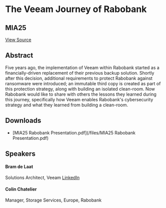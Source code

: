 # The Veeam Journey of Rabobank
## MIA25
[View Source](https://connect.veeam.com/flow/veeam/veeamon2023/attendeeportal/page/sessioncatalog/session/1678314164307001bmYs)

## Abstract
Five years ago, the implementation of Veeam within Rabobank started as a financially-driven replacement of their previous backup solution. Shortly after this decision, additional requirements to protect Rabobank against ransomware were introduced; an immutable third copy is created as part of this protection strategy, along with building an isolated clean-room. Now Rabobank would like to share with others the lessons they learned during this journey, specifically how Veeam enables Rabobank's cybersecurity strategy and what they learned from building a clean-room.

## Downloads
- [MIA25 Rabobank Presentation.pdf](/files/MIA25 Rabobank Presentation.pdf)

## Speakers
#### Bram de Laat
Solutions Architect, Veeam
[LinkedIn](https://www.linkedin.com/in/bramdelaat/)
#### Colin Chatelier
Manager, Storage Services, Europe, Rabobank